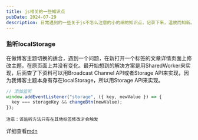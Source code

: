 ```yaml
---
title: js相关的一些知识点
pubDate: 2024-07-29
description: 日常遇到的一些关于js不怎么注意的小的细的知识点，记录下来，温故而知新。
---
```


### 监听localStorage

在做博客主题切换的适合，遇到一个问题，在新打开一个标签的文章详情页面上修改主题，在原页面上并没有变化。最开始想到的解决方案是用SharedWorker来实现，后面查了下资料可以用Broadcast Channel API或者Storage API来实现，因为我博客主题本身有存在localStorage，所以用Storage API来实现。

```js
// 添加监听
window.addEventListener("storage", ({ key, newValue }) => {
  key === storageKey && changeBtn(newValue);
});
```

    注意：该监听方法只有在其他标签修改才会触发

详细查看[mdn](https://developer.mozilla.org/zh-CN/docs/Web/API/Web_Storage_API/Using_the_Web_Storage_API#%E7%A4%BA%E4%BE%8B)
